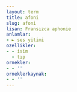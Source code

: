 ```yaml
---
layout: term
title: afoni
slug: afoni
lisan: Fransızca aphonie
anlamlar:
- ► ses yitimi
ozellikler:
- - isim
  - tıp
ornekler:
- - ''
orneklerkaynak:
- - ''
---
```

